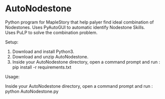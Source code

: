 # AutoNodestone
Python program for MapleStory that help palyer find ideal combination of Nodestones. 
Uses PyAutoGUI to automatic identify Nodestone Skills.  
Uses PuLP to solve the combination problem.

Setup:
1. Download and install Python3.
2. Download and unzip AutoNodestone.
3. Inside your AutoNodestone directory, open a command prompt and run : pip install -r requirements.txt

Usage:

Inside your AutoNodestone directory, open a command prompt and run : python AutoNodestone.py
